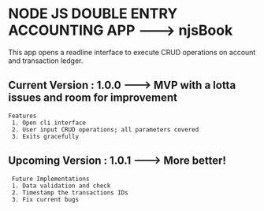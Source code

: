 # NODE JS DOUBLE ENTRY ACCOUNTING APP ---> njsBook

This app opens a readline interface to execute CRUD operations on account and transaction ledger.

## Current Version : 1.0.0 ---> MVP with a lotta issues and room for improvement
    
    Features
     1. Open cli interface
     2. User input CRUD operations; all parameters covered
     3. Exits gracefully

## Upcoming Version : 1.0.1 ---> More better!

     Future Implementations
     1. Data validation and check
     2. Timestamp the transactions IDs
     3. Fix current bugs
